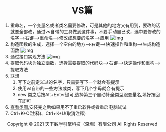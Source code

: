 # <center>VS篇</center>

1. 重命名，一个变量名或者类名需要修改，可是其他的地方又有用到，要改的话就要全部改，通过vs自带的工具做到这件事，不要手动自己改，选中要修改的名字-->右键-->重命名-->修改成想要的名字-->应用
![img](img/重命名.jpg)
2. 构造函数的生成，选择一个空白的地方-->右键-->快速操作和重构-->生成构造函数
![img](img/生成构造函数.jpg)
3. 通过接口实现方法
![img](img/通过接口实现方法.jpg)
3. 提取代码块为独立函数，选择需要提取的代码块-->右键-->快速操作和重构-->提取方法
4. 联想
    1. 写下之前定义过的名字，只需要写下一个就会有提示
    2. 使用vs自带的一些方法或类，写下几个字母就会有提示
    3. new 类之后按Alt+Enter键可,选择第三个自动补全类型跟变量名,填好按回车即可
5. [查看类图](https://blog.csdn.net/zhangpeterx/article/details/97920984),安装完之后如果用不了重启软件或者重启电脑试试
6. Ctrl+K+C(注释)、Ctrl+K+U(取消注释) 

<center> Copyright © 2021 天下数学引擎科技（深圳）有限公司 All Rights Reserved</center>